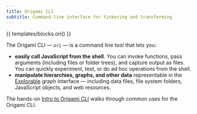 ```yaml
---
title: Origami CLI
subtitle: Command-line interface for tinkering and transforming
---
```


{{ templates/blocks.ori() }}

The Origami CLI — `ori` — is a command line tool that lets you:

- **easily call JavaScript from the shell**. You can invoke functions, pass arguments (including files or folder trees), and capture output as files. You can quickly experiment, test, or do ad hoc operations from the shell.
- **manipulate hierarchies, graphs, and other data** representable in the [Explorable](/pattern/interface.html) graph interface — including data files, file system folders, JavaScript objects, and web resources.

The hands-on [Intro to Origami CLI](intro.html) walks through common uses for the Origami CLI.
